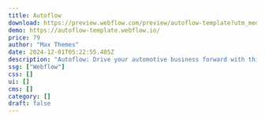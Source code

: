 ```yaml
---
title: Autoflow
download: https://preview.webflow.com/preview/autoflow-template?utm_medium=preview_link&utm_source=dashboard&utm_content=autoflow-template&preview=e1ded37af91c699b2b543d6dc5b15245&workflow=preview
demo: https://autoflow-template.webflow.io/
price: 79
author: "Max Themes"
date: 2024-12-01T05:22:55.485Z
description: "Autoflow: Drive your automotive business forward with this sleek Webflow template. Featuring modern design, customizable layouts, intuitive navigation, and e-commerce functionality, Autoflow is perfect for showcasing vehicles and services."
ssg: ["Webflow"]
css: []
ui: []
cms: []
category: []
draft: false
---
```

